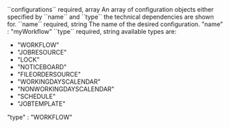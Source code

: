<tr>
<td>``configurations``</td>
<td>required, array</td>
<td>An array of configuration objects either specified by ``name`` and ``type`` the technical dependencies are shown for.</td>
<td></td>
<td></td>
</tr>
<tr>
<td style="padding-left:20px;">``name``</td>
<td>required, string</td>
<td>The name of the desired configuration.</td>
<td>"name" : "myWorkflow"</td>
<td></td>
</tr>
<tr>
<td style="padding-left:20px;">``type``</td>
<td>required, string</td>
<td>available types are: <ul>
    <li>"WORKFLOW"</li>
    <li>"JOBRESOURCE"</li>
    <li>"LOCK"</li>
    <li>"NOTICEBOARD"</li>
    <li>"FILEORDERSOURCE"</li>
    <li>"WORKINGDAYSCALENDAR"</li>
    <li>"NONWORKINGDAYSCALENDAR"</li>
    <li>"SCHEDULE"</li>
    <li>"JOBTEMPLATE"</li>
    </ul></td>
<td>"type" : "WORKFLOW"</td>
<td></td>
</tr>
